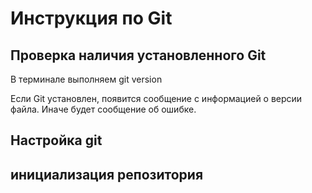 # Инструкция по Git
## Проверка наличия установленного Git
В терминале выполняем git version

Если Git установлен, появится сообщение с информацией о версии файла. Иначе будет сообщение об ошибке.
## Настройка git
## инициализация репозитория